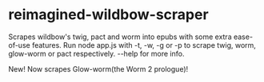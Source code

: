 # reimagined-wildbow-scraper
Scrapes wildbow's twig, pact and worm into epubs with some extra ease-of-use features.
Run node app.js with -t, -w, -g or -p to scrape twig, worm, glow-worm or pact respectively. --help for more info.

New! Now scrapes Glow-worm(the Worm 2 prologue)!
